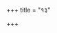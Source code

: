 +++
title = "१३"

+++


<div class="js_include " url="/vedAH/Rk/shAkalam/sUtram/AshvalAyanaH/gRhyam/vishvAsa-prastutiH/1/13/01_upaniShadi_garbhalambhanam_.md"  newLevelForH1="3" includeTitle="true"  > </div>
<div class="js_include collapsed" url="/vedAH/Rk/shAkalam/sUtram/AshvalAyanaH/gRhyam/oldenberg/1/13/01_upaniShadi_garbhalambhanam_.md"  newLevelForH1="4" title="Oldenberg"  > </div>
<div class="js_include collapsed" url="/vedAH/Rk/shAkalam/sUtram/AshvalAyanaH/gRhyam/mUlam/1/13/01_upaniShadi_garbhalambhanam_.md"  newLevelForH1="4" title="मूलम्"  > </div>

   
<div class="js_include " url="/vedAH/Rk/shAkalam/sUtram/AshvalAyanaH/gRhyam/vishvAsa-prastutiH/1/13/02_yadi_nAdhIyAttRtIye_garbham.md"  newLevelForH1="3" includeTitle="true"  > </div>
<div class="js_include collapsed" url="/vedAH/Rk/shAkalam/sUtram/AshvalAyanaH/gRhyam/oldenberg/1/13/02_yadi_nAdhIyAttRtIye_garbham.md"  newLevelForH1="4" title="Oldenberg"  > </div>
<div class="js_include collapsed" url="/vedAH/Rk/shAkalam/sUtram/AshvalAyanaH/gRhyam/mUlam/1/13/02_yadi_nAdhIyAttRtIye_garbham.md"  newLevelForH1="4" title="मूलम्"  > </div>

   
<div class="js_include " url="/vedAH/Rk/shAkalam/sUtram/AshvalAyanaH/gRhyam/vishvAsa-prastutiH/1/13/03_kim_pibasi_kim.md"  newLevelForH1="3" includeTitle="true"  > </div>
<div class="js_include collapsed" url="/vedAH/Rk/shAkalam/sUtram/AshvalAyanaH/gRhyam/oldenberg/1/13/03_kim_pibasi_kim.md"  newLevelForH1="4" title="Oldenberg"  > </div>
<div class="js_include collapsed" url="/vedAH/Rk/shAkalam/sUtram/AshvalAyanaH/gRhyam/mUlam/1/13/03_kim_pibasi_kim.md"  newLevelForH1="4" title="मूलम्"  > </div>

   
<div class="js_include " url="/vedAH/Rk/shAkalam/sUtram/AshvalAyanaH/gRhyam/vishvAsa-prastutiH/1/13/04_evan_trInprasRtAn.md"  newLevelForH1="3" includeTitle="true"  > </div>
<div class="js_include collapsed" url="/vedAH/Rk/shAkalam/sUtram/AshvalAyanaH/gRhyam/oldenberg/1/13/04_evan_trInprasRtAn.md"  newLevelForH1="4" title="Oldenberg"  > </div>
<div class="js_include collapsed" url="/vedAH/Rk/shAkalam/sUtram/AshvalAyanaH/gRhyam/mUlam/1/13/04_evan_trInprasRtAn.md"  newLevelForH1="4" title="मूलम्"  > </div>

   
<div class="js_include " url="/vedAH/Rk/shAkalam/sUtram/AshvalAyanaH/gRhyam/vishvAsa-prastutiH/1/13/05_athAsyai_maNDalAgArachChAyA.md"  newLevelForH1="3" includeTitle="true"  > </div>
<div class="js_include collapsed" url="/vedAH/Rk/shAkalam/sUtram/AshvalAyanaH/gRhyam/oldenberg/1/13/05_athAsyai_maNDalAgArachChAyA.md"  newLevelForH1="4" title="Oldenberg"  > </div>
<div class="js_include collapsed" url="/vedAH/Rk/shAkalam/sUtram/AshvalAyanaH/gRhyam/mUlam/1/13/05_athAsyai_maNDalAgArachChAyA.md"  newLevelForH1="4" title="मूलम्"  > </div>

   
<div class="js_include " url="/vedAH/Rk/shAkalam/sUtram/AshvalAyanaH/gRhyam/vishvAsa-prastutiH/1/13/06_prajAvajjIvaputrAbhyAM_haik.md"  newLevelForH1="3" includeTitle="true"  > </div>
<div class="js_include collapsed" url="/vedAH/Rk/shAkalam/sUtram/AshvalAyanaH/gRhyam/oldenberg/1/13/06_prajAvajjIvaputrAbhyAM_haik.md"  newLevelForH1="4" title="Oldenberg"  > </div>
<div class="js_include collapsed" url="/vedAH/Rk/shAkalam/sUtram/AshvalAyanaH/gRhyam/mUlam/1/13/06_prajAvajjIvaputrAbhyAM_haik.md"  newLevelForH1="4" title="मूलम्"  > </div>

   
<div class="js_include " url="/vedAH/Rk/shAkalam/sUtram/AshvalAyanaH/gRhyam/vishvAsa-prastutiH/1/13/07_prAjApatyasya_sthAlIpAkasya.md"  newLevelForH1="3" includeTitle="true"  > </div>
<div class="js_include collapsed" url="/vedAH/Rk/shAkalam/sUtram/AshvalAyanaH/gRhyam/oldenberg/1/13/07_prAjApatyasya_sthAlIpAkasya.md"  newLevelForH1="4" title="Oldenberg"  > </div>
<div class="js_include collapsed" url="/vedAH/Rk/shAkalam/sUtram/AshvalAyanaH/gRhyam/mUlam/1/13/07_prAjApatyasya_sthAlIpAkasya.md"  newLevelForH1="4" title="मूलम्"  > </div>

  
